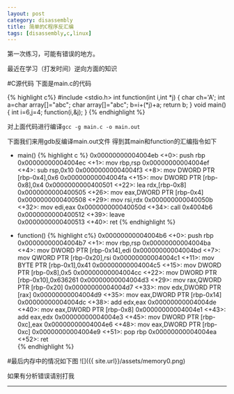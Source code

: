 ```yaml
---
layout: post
category: disassembly
title: 简单的C程序反汇编
tags: [disassembly,c,linux]
---
```

第一次练习，可能有错误的地方。

<!--more-->

最近在学习（打发时间）逆向方面的知识

#C源代码
下面是main.c的代码

{% highlight c%}
#include <stdio.h>
int function(int i,int *j)
{
        char ch='A';
	int a=char array[]="abc";
	char array[]="abc";
	b=i+(*j)+a;
	return  b; 
}
void main()
{
	int i=6,j=4;
	function(i,&j);
}
{% endhighlight %}

对上面代码进行编译`gcc -g main.c -o main.out`

下面我们来用gdb反编译main.out文件
得到其main和function的汇编指令如下
* main()
{% highlight c %}
0x00000000004004eb <+0>:     push   rbp
0x00000000004004ec <+1>:     mov    rbp,rsp
0x00000000004004ef <+4>:     sub    rsp,0x10
0x00000000004004f3 <+8>:     mov    DWORD PTR [rbp-0x4],0x6
0x00000000004004fa <+15>:    mov    DWORD PTR [rbp-0x8],0x4
0x0000000000400501 <+22>:    lea    rdx,[rbp-0x8]
0x0000000000400505 <+26>:    mov    eax,DWORD PTR [rbp-0x4]
0x0000000000400508 <+29>:    mov    rsi,rdx
0x000000000040050b <+32>:    mov    edi,eax
0x000000000040050d <+34>:    call   0x4004b6 <function>
0x0000000000400512 <+39>:    leave  
0x0000000000400513 <+40>:    ret 
{% endhighlight %} 

* function()
{% highlight c%}
0x00000000004004b6 <+0>:     push   rbp
0x00000000004004b7 <+1>:     mov    rbp,rsp
0x00000000004004ba <+4>:     mov    DWORD PTR [rbp-0x14],edi
0x00000000004004bd <+7>:     mov    QWORD PTR [rbp-0x20],rsi
0x00000000004004c1 <+11>:    mov    BYTE PTR [rbp-0x1],0x41
0x00000000004004c5 <+15>:    mov    DWORD PTR [rbp-0x8],0x5
0x00000000004004cc <+22>:    mov    DWORD PTR [rbp-0x10],0x636261
0x00000000004004d3 <+29>:    mov    rax,QWORD PTR [rbp-0x20]
0x00000000004004d7 <+33>:    mov    edx,DWORD PTR [rax]
0x00000000004004d9 <+35>:    mov    eax,DWORD PTR [rbp-0x14]
0x00000000004004dc <+38>:    add    edx,eax
0x00000000004004de <+40>:    mov    eax,DWORD PTR [rbp-0x8]
0x00000000004004e1 <+43>:    add    eax,edx
0x00000000004004e3 <+45>:    mov    DWORD PTR [rbp-0xc],eax
0x00000000004004e6 <+48>:    mov    eax,DWORD PTR [rbp-0xc]
0x00000000004004e9 <+51>:    pop    rbp
0x00000000004004ea <+52>:    ret   
{% endhighlight %}

#最后内存中的情况如下图
![]({{ site.url}}/assets/memory0.png)

如果有分析错误请别打我

--------------------

	

